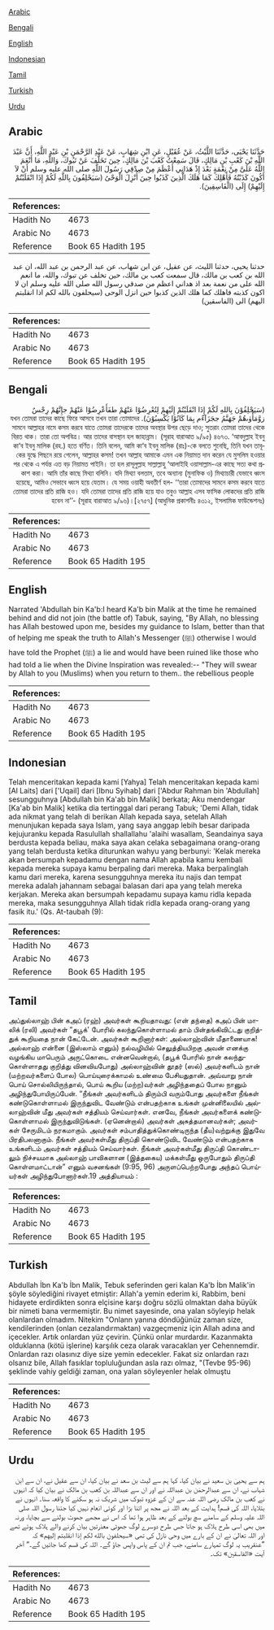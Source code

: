 [Arabic](#arabic)

[Bengali](#bengali)

[English](#english)

[Indonesian](#indonesian)

[Tamil](#tamil)

[Turkish](#turkish)

[Urdu](#urdu)

## Arabic


<div dir="rtl" lang="ar" style={{fontSize:'larger',backgroundColor:'#f8f9fa',padding:20}}>
حَدَّثَنَا يَحْيَى، حَدَّثَنَا اللَّيْثُ، عَنْ عُقَيْلٍ، عَنِ ابْنِ شِهَابٍ، عَنْ عَبْدِ الرَّحْمَنِ بْنِ عَبْدِ اللَّهِ، أَنَّ عَبْدَ اللَّهِ بْنَ كَعْبِ بْنِ مَالِكٍ، قَالَ سَمِعْتُ كَعْبَ بْنَ مَالِكٍ، حِينَ تَخَلَّفَ عَنْ تَبُوكَ، وَاللَّهِ، مَا أَنْعَمَ اللَّهُ عَلَىَّ مِنْ نِعْمَةٍ بَعْدَ إِذْ هَدَانِي أَعْظَمَ مِنْ صِدْقِي رَسُولَ اللَّهِ صلى الله عليه وسلم أَنْ لاَ أَكُونَ كَذَبْتُهُ فَأَهْلِكَ كَمَا هَلَكَ الَّذِينَ كَذَبُوا حِينَ أُنْزِلَ الْوَحْىُ ‏(‏سَيَحْلِفُونَ بِاللَّهِ لَكُمْ إِذَا انْقَلَبْتُمْ إِلَيْهِمْ‏)‏ إِلَى ‏(‏الْفَاسِقِينَ‏)‏‏.‏
</div>
<div style={{backgroundColor:'#f8f9fa',padding:20, marginBottom: 10}}><table> <thead> <tr> <th>References:</th> <th></th> </tr> </thead> <tbody><tr><td>Hadith No</td><td>4673</td></tr><tr><td>Arabic No</td><td>4673</td></tr><tr><td>Reference</td><td>Book 65 Hadith 195</td></tr></tbody></table></div>


<div dir="rtl" lang="ar" style={{fontSize:'larger',backgroundColor:'#f8f9fa',padding:20}}>
حدثنا يحيى، حدثنا الليث، عن عقيل، عن ابن شهاب، عن عبد الرحمن بن عبد الله، ان عبد الله بن كعب بن مالك، قال سمعت كعب بن مالك، حين تخلف عن تبوك، والله، ما انعم الله على من نعمة بعد اذ هداني اعظم من صدقي رسول الله صلى الله عليه وسلم ان لا اكون كذبته فاهلك كما هلك الذين كذبوا حين انزل الوحى (سيحلفون بالله لكم اذا انقلبتم اليهم) الى (الفاسقين)
</div>
<div style={{backgroundColor:'#f8f9fa',padding:20, marginBottom: 10}}><table> <thead> <tr> <th>References:</th> <th></th> </tr> </thead> <tbody><tr><td>Hadith No</td><td>4673</td></tr><tr><td>Arabic No</td><td>4673</td></tr><tr><td>Reference</td><td>Book 65 Hadith 195</td></tr></tbody></table></div>

## Bengali


<div dir="rtl" lang="bn" style={{fontSize:'larger',backgroundColor:'#f8f9fa',padding:20}}>
(سَيَحْلِفُوْنَ بِاللهِ لَكُمْ إِذَا انْقَلَبْتُمْ إِلَيْهِمْ لِتُعْرِضُوْا عَنْهُمْ طفَأَعْرِضُوْا عَنْهُمْ جإِنَّهُمْ رِجْسٌ زوَّمَأْوٰﯨهُمْ جَهَنَّمُ ججَزَآءًم بِمَا كَانُوْا يَكْسِبُوْنَ). যখন তোমরা তাদের কাছে ফিরে আসবে তখন তারা তোমাদের সামনে আল্লাহর নামে কসম করবে যাতে তোমরা তাদেরকে তাদের অবস্থার উপর ছেড়ে দাও; সুতরাং তোমরা তাদের থেকে বিরত থাক। তারা তো অপবিত্র। আর তাদের বাসস্থান হল জাহান্নাম। (সূরাহ বারাআত ৯/৯৫) ৪৬৭৩. ‘আবদুল্লাহ ইবনু কা‘ব ইবনু মালিক (রহ.) হতে বর্ণিত। তিনি বলেন, আমি কা‘ব ইবনু মালিক (রাঃ)-কে বলতে শুনেছি, তিনি যখন তাবূকের যুদ্ধে পিছনে রয়ে গেলেন, আল্লাহর কসম! তখন আল্লাহ আমাকে এমন এক নিয়ামত দান করেন যে মুসলিম হওয়ার পর থেকে এ পর্যন্ত এত বড় নিয়ামত পাইনি। তা হল রাসূলুল্লাহ সাল্লাল্লাহু ‘আলাইহি ওয়াসাল্লাম-এর কাছে সত্য কথা প্রকাশ করা। আমি তাঁর কাছে মিথ্যা বলিনি। যদি মিথ্যা বলতাম, তবে অন্যান্য (মুনাফিক ও) মিথ্যাচারী যেভাবে ধ্বংস হয়েছে, আমিও সেভাবে ধ্বংস হয়ে যেতাম। যে সময় ওয়াহী অবতীর্ণ হল- ‘‘তারা তোমাদের সামনে কসম করবে যাতে তোমরা তাদের প্রতি রাজি হও। যদি তোমরা তাদের প্রতি রাজি হয়ে যাও তবুও আল্লাহ এসব ফাসিক লোকদের প্রতি রাজি হবেন না’’- (সূরাহ বারাআত ৯/৯৬)।[২৭৫৭] (আধুনিক প্রকাশনীঃ ৪৩১২, ইসলামিক ফাউন্ডেশনঃ)
</div>
<div style={{backgroundColor:'#f8f9fa',padding:20, marginBottom: 10}}><table> <thead> <tr> <th>References:</th> <th></th> </tr> </thead> <tbody><tr><td>Hadith No</td><td>4673</td></tr><tr><td>Arabic No</td><td>4673</td></tr><tr><td>Reference</td><td>Book 65 Hadith 195</td></tr></tbody></table></div>

## English


<div dir="ltr" lang="en" style={{fontSize:'larger',backgroundColor:'#f8f9fa',padding:20}}>
Narrated 'Abdullah bin Ka'b:I heard Ka'b bin Malik at the time he remained behind and did not join (the battle of) Tabuk, saying, "By Allah, no blessing has Allah bestowed upon me, besides my guidance to Islam, better than that of helping me speak the truth to Allah's Messenger (ﷺ) otherwise I would have told the Prophet (ﷺ) a lie and would have been ruined like those who had told a lie when the Divine Inspiration was revealed:-- "They will swear by Allah to you (Muslims) when you return to them.. the rebellious people
</div>
<div style={{backgroundColor:'#f8f9fa',padding:20, marginBottom: 10}}><table> <thead> <tr> <th>References:</th> <th></th> </tr> </thead> <tbody><tr><td>Hadith No</td><td>4673</td></tr><tr><td>Arabic No</td><td>4673</td></tr><tr><td>Reference</td><td>Book 65 Hadith 195</td></tr></tbody></table></div>

## Indonesian


<div dir="ltr" lang="id" style={{fontSize:'larger',backgroundColor:'#f8f9fa',padding:20}}>
Telah menceritakan kepada kami [Yahya] Telah menceritakan kepada kami [Al Laits] dari ['Uqail] dari [Ibnu Syihab] dari ['Abdur Rahman bin 'Abdullah] sesungguhnya [Abdullah bin Ka'ab bin Malik] berkata; Aku mendengar [Ka'ab bin Malik] ketika dia tertinggal dari perang Tabuk; 'Demi Allah, tidak ada nikmat yang telah di berikan Allah kepada saya, setelah Allah menunjukan kepada saya Islam, yang saya anggap lebih besar daripada kejujuranku kepada Rasulullah shallallahu 'alaihi wasallam, Seandainya saya berdusta kepada beliau, maka saya akan celaka sebagaimana orang-orang yang telah berdusta ketika diturunkan wahyu yang berbunyi: 'Kelak mereka akan bersumpah kepadamu dengan nama Allah apabila kamu kembali kepada mereka supaya kamu berpaling dari mereka. Maka berpalinglah kamu dari mereka, karena sesungguhnya mereka itu najis dan tempat mereka adalah jahannam sebagai balasan dari apa yang telah mereka kerjakan. Mereka akan bersumpah kepadamu supaya kamu ridla kepada mereka, maka sesungguhnya Allah tidak ridla kepada orang-orang yang fasik itu.' (Qs. At-taubah (9):
</div>
<div style={{backgroundColor:'#f8f9fa',padding:20, marginBottom: 10}}><table> <thead> <tr> <th>References:</th> <th></th> </tr> </thead> <tbody><tr><td>Hadith No</td><td>4673</td></tr><tr><td>Arabic No</td><td>4673</td></tr><tr><td>Reference</td><td>Book 65 Hadith 195</td></tr></tbody></table></div>

## Tamil


<div dir="ltr" lang="ta" style={{fontSize:'larger',backgroundColor:'#f8f9fa',padding:20}}>
அப்துல்லாஹ் பின் கஅப் (ரஹ்) அவர்கள் கூறியதாவது: (என் தந்தை) கஅப் பின் மாலிக் (ரலி) அவர்கள் “தபூக்' போரில் கலந்துகொள்ளாமல் தாம் பின்தங்கிவிட்டது குறித்துக் கூறியதை நான் கேட்டேன். அவர்கள் கூறினார்கள்: அல்லாஹ்வின் மீதாணையாக! அல்லாஹ் என்னை (இஸ்லாம் எனும்) நல்வழியில் செலுத்தியபிறகு அவன் எனக்கு வழங்கிய மாபெரும் அருட்கொடை என்னவென்றால், (தபூக் போரில் நான் கலந்துகொள்ளாதது குறித்து வினவியபோது) அல்லாஹ்வின் தூதர் (ஸல்) அவர்களிடம் நான் (மற்றவர்களைப் போல) பொய்யுரைக்காமல் உண்மை பேசியதுதான். அவ்வாறு நான் பொய் சொல்லியிருந்தால், பொய் கூறிய (மற்ற)வர்கள் அழிந்ததைப் போல நானும் அழிந்துபோயிருப்பேன். “நீங்கள் அவர்களிடம் திரும்பி வரும்போது அவர்களை நீங்கள் கண்டுகொள்ளாமல் இருந்துவிட வேண்டும் என்பதற்காக உங்கள் முன்னிலையில் அல்லாஹ்வின் மீது அவர்கள் சத்தியம் செய்வார்கள். எனவே, நீங்கள் அவர்களைக் கண்டுகொள்ளாமல் இருந்துவிடுங்கள். (ஏனென்றால்) அவர்கள் அசுத்தமானவர்கள்; அவர்கள் சேருமிடம் நரகமாகும். அவர்கள் சம்பாதித்துக்கொண்டிருந்த (தீய)வற்றுக்கு இதுவே பிரதிபலனாகும். நீங்கள் அவர்கள்மீது திருப்தி கொண்டுவிட வேண்டும் என்பதற்காக உங்களிடம் அவர்கள் சத்தியம் செய்வார்கள். நீங்கள் அவர்கள்மீது திருப்தி கொண்டாலும் நிச்சயமாக அல்லாஹ் பாவிகளான (இத்தகைய) மக்கள்மீது ஒருபோதும் திருப்தி கொள்ளமாட்டான்” எனும் வசனங்கள் (9:95, 96) அருளப்பெற்றபோது அந்தப் பொய்யர்கள் அழிந்துபோனார்கள்.19 அத்தியாயம் :
</div>
<div style={{backgroundColor:'#f8f9fa',padding:20, marginBottom: 10}}><table> <thead> <tr> <th>References:</th> <th></th> </tr> </thead> <tbody><tr><td>Hadith No</td><td>4673</td></tr><tr><td>Arabic No</td><td>4673</td></tr><tr><td>Reference</td><td>Book 65 Hadith 195</td></tr></tbody></table></div>

## Turkish


<div dir="ltr" lang="tr" style={{fontSize:'larger',backgroundColor:'#f8f9fa',padding:20}}>
Abdullah İbn Ka'b İbn Malik, Tebuk seferinden geri kalan Ka'b İbn Malik'in şöyle söylediğini rivayet etmiştir: Allah'a yemin ederim ki, Rabbim, beni hidayete erdirdikten sonra elçisine karşı doğru sözlü olmaktan daha büyük bir nimeti bana vermemiştir. Bu nimet sayesinde, ona yalan söyleyip helak olanlardan olmadım. Nitekim "Onlann yanına döndüğünüz zaman size, kendilerinden (onlan cezalandırmaktan) vazgeçmeniz için Allah adına and içecekler. Artık onlardan yüz çevirin. Çünkü onlar murdardır. Kazanmakta olduklanna (kötü işlerine) karşılık ceza olarak varacaklan yer Cehennemdir. Onlardan razı olasınız diye size yemin edecekler. Fakat siz onlardan razı olsanız bile, Allah fasıklar topluluğundan asla razı olmaz, "(Tevbe 95-96) şeklinde vahiy geldiği zaman, ona yalan söyleyenler helak olmuştu
</div>
<div style={{backgroundColor:'#f8f9fa',padding:20, marginBottom: 10}}><table> <thead> <tr> <th>References:</th> <th></th> </tr> </thead> <tbody><tr><td>Hadith No</td><td>4673</td></tr><tr><td>Arabic No</td><td>4673</td></tr><tr><td>Reference</td><td>Book 65 Hadith 195</td></tr></tbody></table></div>

## Urdu


<div dir="rtl" lang="ur" style={{fontSize:'larger',backgroundColor:'#f8f9fa',padding:20}}>
ہم سے یحییٰ بن سعید نے بیان کیا، کہا ہم سے لیث بن سعد نے بیان کیا، ان سے عقیل نے، ان سے ابن شہاب نے، ان سے عبدالرحمٰن بن عبداللہ نے اور ان سے عبداللہ بن کعب بن مالک نے بیان کیا کہ انہوں نے کعب بن مالک رضی اللہ عنہ سے ان کے غزوہ تبوک میں شریک نہ ہو سکنے کا واقعہ سنا۔ انہوں نے بتلایا، اللہ کی قسم! ہدایت کے بعد اللہ نے مجھ پر اتنا بڑا اور کوئی انعام نہیں کیا جتنا رسول اللہ صلی اللہ علیہ وسلم کے سامنے سچ بولنے کے بعد ظاہر ہوا تھا کہ اس نے مجھے جھوٹ بولنے سے بچایا، ورنہ میں بھی اسی طرح ہلاک ہو جاتا جس طرح دوسرے لوگ جھوٹی معذرتیں بیان کرنے والے ہلاک ہوئے تھے اور اللہ تعالیٰ نے ان کے بارے میں وحی نازل کی تھی «سيحلفون بالله لكم إذا انقلبتم إليهم‏» کہ ”عنقریب یہ لوگ تمہارے سامنے، جب تم ان کے پاس واپس جاؤ گے۔ اللہ کی قسم کھا جائیں گے۔“ آخر آیت «الفاسقين‏» تک۔
</div>
<div style={{backgroundColor:'#f8f9fa',padding:20, marginBottom: 10}}><table> <thead> <tr> <th>References:</th> <th></th> </tr> </thead> <tbody><tr><td>Hadith No</td><td>4673</td></tr><tr><td>Arabic No</td><td>4673</td></tr><tr><td>Reference</td><td>Book 65 Hadith 195</td></tr></tbody></table></div>
